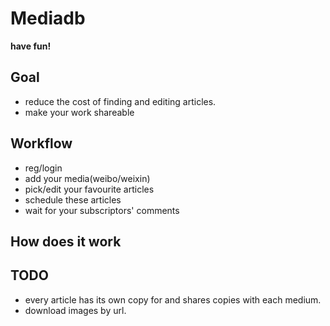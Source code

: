 # Mediadb
**have fun!**

## Goal
* reduce the cost of finding and editing articles.
* make your work shareable

## Workflow
* reg/login
* add your media(weibo/weixin)
* pick/edit your favourite articles
* schedule these articles
* wait for your subscriptors' comments

## How does it work


## TODO
* every article has its own copy for and shares copies with each medium.
* download images by url.
